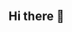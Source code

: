 ## Hi there 👋

<!--

**Here are some ideas to get you started:**

🙋‍♀️ A short introduction - The DuckyScan team is a skilled and innovative group of blockchain developers dedicated to creating a user-friendly explorer and driving blockchain adoption.
🌈 Contribution guidelines - how can the community get involved?
👩‍💻 Useful resources - where can the community find your docs? Is there anything else the community should know?
🍿 Fun facts - what does your team eat for breakfast?
🧙 Remember, you can do mighty things with the power of [Markdown](https://docs.github.com/github/writing-on-github/getting-started-with-writing-and-formatting-on-github/basic-writing-and-formatting-syntax)
-->

